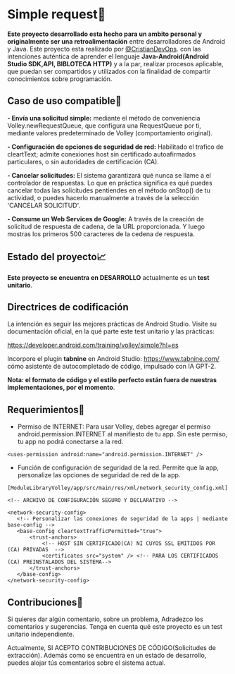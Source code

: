 # Simple request🧠

**Este proyecto desarrollado esta hecho para un ambito personal y originalmente ser una retroalimentación** entre desarrolladores de Android y Java. Este proyecto esta realizado por [@CristianDevOps](https://www.facebook.com/cristian.va.5688/). con las intenciones auténtica de aprender el lenguaje **Java-Android(Android Studio SDK,API, BIBLOTECA HTTP)** y a la par, realizar procesos aplicable, que puedan ser compartidos y utilizados con la finalidad de compartir conocimientos sobre programación.


## Caso de uso compatible🤖

**- Envía una solicitud simple:** mediante el método de conveniencia Volley.newRequestQueue, que configura una RequestQueue por ti, mediante valores predeterminado de Volley (comportamiento original).

**- Configuración de opciones de seguridad de red:** Habilitado el trafico de cleartText; admite conexiones host sin certificado autoafirmados particulares, o sin autoridades de certificación (CA).

**- Cancelar solicitudes:** El sistema garantizará qué nunca se llame a el controlador de respuestas. Lo que en práctica significa es qué puedes cancelar todas las solicitudes pentiendes en el método onStop() de tu actividad, o puedes hacerlo manualmente a través de la selección 'CANCELAR  SOLICITUD'. 

**- Consume un Web Services de Google:** A través de la creación de solicitud de respuesta de cadena, de la URL proporcionada. Y luego mostras los primeros 500 caracteres de la cedena de respuesta.


## Estado del proyecto📈

**Este proyecto se encuentra en DESARROLLO** actualmente es un **test unitario**.


## Directrices de codificación

La intención es seguir las mejores prácticas de Android Studio. Visite su 
documentación oficial, en la qué parte este test unitario y las prácticas:

https://developer.android.com/training/volley/simple?hl=es

Incorpore el plugin **tabnine** en Android Studio: https://www.tabnine.com/ cómo asistente de autocompletado de código, impulsado con IA GPT-2. 

**Nota: el formato de código y el estilo perfecto están fuera de nuestras implementaciones, por el momento**.


## Requerimientos🚧

 - Permiso de INTERNET: Para usar Volley, debes agregar el permiso
   android.permission.INTERNET al manifiesto de tu app. Sin este
   permiso, tu app no podrá conectarse a la red.
 ```
 <uses-permission android:name="android.permission.INTERNET" />
 ```
 
 - Función de configuración de seguridad de la red. Permite que la app,
   personalize las opciones de seguridad de red de la app.
   
 ```
 [ModuleLibraryVolley/app/src/main/res/xml/network_security_config.xml]
 
<!-- ARCHIVO DE CONFIGURACIÓN SEGURO Y DECLARATIVO -->

<network-security-config>
    <!-- Personalizar las conexiones de seguridad de la apps | mediante base-config -->
    <base-config cleartextTrafficPermitted="true">
        <trust-anchors>
            <!-- HOST SIN CERTIFICADO(CA) NI CUYOS SSL EMITIDOS POR (CA) PRIVADAS  -->
            <certificates src="system" /> <!-- PARA LOS CERTIFICADOS (CA) PREINSTALADOS DEL SISTEMA-->
        </trust-anchors>
    </base-config>
</network-security-config>
  ```


## Contribuciones👥

Si quieres dar algún comentario, sobre un problema, Adradezco los comentarios y sugerencias. Tenga en cuenta qué este proyecto es un test unitario independiente.
 
Actualmente, SI ACEPTO CONTRIBUCIONES DE CÓDIGO(Solicitudes de extracción). Además como se encuentra en un estado de desarrollo, puedes alojar tús comentarios sobre el sistema actual.
